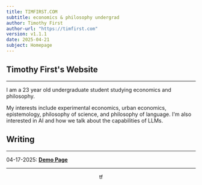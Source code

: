 ```yaml
---
title: TIMFIRST.COM
subtitle: economics & philosophy undergrad
author: Timothy First
author-url: "https://timfirst.com"
version: v1.1.1
date: 2025-04-21
subject: Homepage
---
```



## Timothy First's Website

<hr class="thin">

I am a 23 year old undergraduate student studying economics and philosophy.

My interests include experimental economics, urban economics, epistemology, philosophy of science, and philosophy of language. I'm also interested in AI and how we talk about the capabilities of LLMs.



## Writing

<hr class="thin">

04-17-2025: **[Demo Page](/demo)**

<hr>
<center>tf</center>
